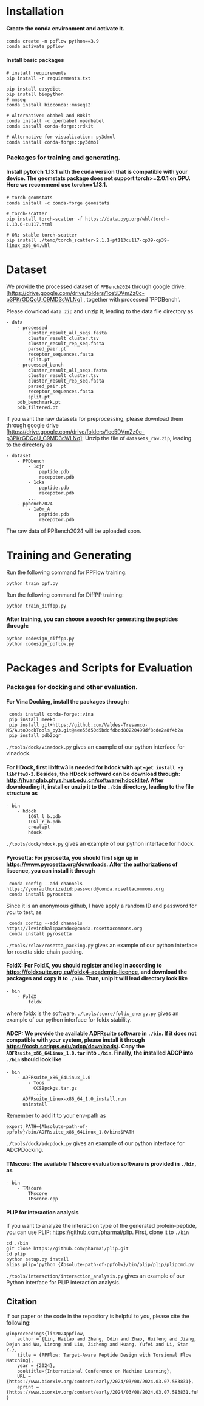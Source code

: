 
# Installation

#### Create the conda environment and activate it.
```
conda create -n ppflow python==3.9
conda activate ppflow
```
#### Install basic packages
```
# install requirements
pip install -r requirements.txt

pip install easydict
pip install biopython
# mmseq
conda install bioconda::mmseqs2

# Alternative: obabel and RDkit
conda install -c openbabel openbabel
conda install conda-forge::rdkit

# Alternative for visualization: py3dmol
conda install conda-forge::py3dmol
```

### Packages for training and generating.

#### Install pytorch 1.13.1 with the cuda version that is compatible with your device. The geomstats package does not support torch>=2.0.1 on GPU. Here we recommend use torch==1.13.1.
```
# torch-geomstats
conda install -c conda-forge geomstats

# torch-scatter
pip install torch-scatter -f https://data.pyg.org/whl/torch-1.13.0+cu117.html  

# OR: stable torch-scatter
pip install ./temp/torch_scatter-2.1.1+pt113cu117-cp39-cp39-linux_x86_64.whl 
```

# Dataset 
We provide the processed dataset of `PPBench2024` through google drive: [https://drive.google.com/drive/folders/1ce5DVmZz0c-p3PKrGDQoU_C9MD3cWLNq] , together with processed `PPDBench'.

Please download `data.zip` and unzip it, leading to the data file directory as 
```
- data
    - processed
        cluster_result_all_seqs.fasta
        cluster_result_cluster.tsv
        cluster_result_rep_seq.fasta
        parsed_pair.pt
        receptor_sequences.fasta
        split.pt
    - processed_bench
        cluster_result_all_seqs.fasta
        cluster_result_cluster.tsv
        cluster_result_rep_seq.fasta
        parsed_pair.pt
        receptor_sequences.fasta
        split.pt
    pdb_benchmark.pt
    pdb_filtered.pt
```

If you want the raw datasets for preprocessing, please download them through google drive  [https://drive.google.com/drive/folders/1ce5DVmZz0c-p3PKrGDQoU_C9MD3cWLNq]:  Unzip the file of `datasets_raw.zip`, leading to the directory as 
```
- dataset
    - PPDbench
        - 1cjr
            peptide.pdb
            recepotor.pdb
        - 1cka
            peptide.pdb
            recepotor.pdb
        ...      
    - ppbench2024
        - 1a0m_A
            peptide.pdb
            recepotor.pdb
```

The raw data of PPBench2024 will be uploaded soon.

# Training and Generating
Run the following command for PPFlow training:

```
python train_ppf.py
```

Run the following command for DiffPP training:

```
python train_diffpp.py
```


#### After training, you can choose a epoch for generating the peptides through:

```
python codesign_diffpp.py 
python codesign_ppflow.py
```


# Packages and Scripts for Evaluation

### Packages for docking and other evaluation.

#### For Vina Docking, install the packages through:
```
 conda install conda-forge::vina
 pip install meeko
 pip install git+https://github.com/Valdes-Tresanco-MS/AutoDockTools_py3.git@aee55d50d5bdcfdbcd80220499df8cde2a8f4b2a
 pip install pdb2pqr
```
`./tools/dock/vinadock.py` gives an example of our python interface for vinadock.

#### For HDock, first libfftw3 is needed for hdock with `apt-get install -y libfftw3-3`. Besides, the HDock softward can be download through: http://huanglab.phys.hust.edu.cn/software/hdocklite/. After downloading it, install or unzip it to the `./bin` directory, leading to the file structure as 
```
- bin
    - hdock
        1CGl_l_b.pdb
        1CGl_r_b.pdb
        createpl
        hdock
```
`./tools/dock/hdock.py`  gives an example of our python interface for hdock.

#### Pyrosetta: For pyrosetta, you should first sign up in https://www.pyrosetta.org/downloads. After the authorizations of liscence, you can install it through
```
 conda config --add channels https://yourauthorizedid:password@conda.rosettacommons.org 
 conda install pyrosetta   
```

Since it is an anonymous github, I have apply a random ID and password for you to test, as 

```
 conda config --add channels https://levinthal:paradox@conda.rosettacommons.org 
 conda install pyrosetta   
```
`./tools/relax/rosetta_packing.py` gives an example of our python interface for rosetta side-chain packing.

#### FoldX: For FoldX, you should register and log in according to https://foldxsuite.crg.eu/foldx4-academic-licence, and download the packages and copy it to `./bin`. Than, unip it will lead directory look like 

```
- bin
    - FoldX
        foldx
```
where foldx is the software. `./tools/score/foldx_energy.py` gives an example of our python interface for foldx stability.

#### ADCP: We provide the available ADFRsuite software in `./bin`. If it does not compatible with your system, please install it through https://ccsb.scripps.edu/adcp/downloads/. Copy the `ADFRsuite_x86_64Linux_1.0.tar` into `./bin`. Finally, the installed ADCP into `./bin` should look like
```
- bin
    - ADFRsuite_x86_64Linux_1.0
        - Toos
          CCSBpckgs.tar.gz
          ...
      ADFRsuite_Linux-x86_64_1.0_install.run
      uninstall
```
Remember to add it to your env-path as 
```
export PATH={Absolute-path-of-ppfolw}/bin/ADFRsuite_x86_64Linux_1.0/bin:$PATH
```
`./tools/dock/adcpdock.py` gives an example of our python interface for ADCPDocking.

#### TMscore: The available TMscore evaluation software is provided in `./bin`, as 
```
- bin
    - TMscore
        TMscore 
        TMscore.cpp
```

#### PLIP for interaction analysis
If you want to analyze the interaction type of the generated protein-peptide, you can use PLIP: https://github.com/pharmai/plip.
First, clone it to `./bin`
```
cd ./bin
git clone https://github.com/pharmai/plip.git
cd plip
python setup.py install
alias plip='python {Absolute-path-of-ppfolw}/bin/plip/plip/plipcmd.py' 
```

`./tools/interaction/interaction_analysis.py` gives an example of our Python interface for PLIP interaction analysis.



## Citation
If our paper or the code in the repository is helpful to you, please cite the following:
```
@inproceedings{lin2024ppflow,
	author = {Lin, Haitao and Zhang, Odin and Zhao, Huifeng and Jiang, Dejun and Wu, Lirong and Liu, Zicheng and Huang, Yufei and Li, Stan Z.},
	title = {PPFlow: Target-Aware Peptide Design with Torsional Flow Matching},
	year = {2024},
	booktitle={International Conference on Machine Learning},
	URL = {https://www.biorxiv.org/content/early/2024/03/08/2024.03.07.583831},
	eprint = {https://www.biorxiv.org/content/early/2024/03/08/2024.03.07.583831.full.pdf},
}

```



